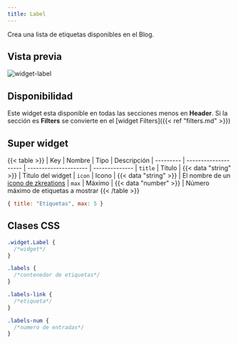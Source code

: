 ```yaml
---
title: Label
---
```


Crea una lista de etiquetas disponibles en el Blog.

## Vista previa

![widget-label](/images/widgets/label.png)


## Disponibilidad

Este widget esta disponible en todas las secciones menos en **Header**. Si la sección es **Filters** se convierte en el 
[widget Filters]({{< ref "filters.md" >}})

## Super widget

{{< table >}}
| Key       | Nombre               | Tipo                  | Descripción 
| --------- | -------------------- | --------------------- | --------------
| `title`   | Título               | {{< data "string" >}} | Titulo del widget
| `icon`    | Icono                | {{< data "string" >}} | El nombre de un [icono de zkreations](#icons)
| `max`     | Máximo               | {{< data "number" >}} | Número máximo de etiquetas a mostrar
{{< /table >}}

```js
{ title: "Etiquetas", max: 5 }
```

## Clases CSS

```css
.widget.Label {
  /*widget*/
}

.labels {
  /*contenedor de etiquetas*/
}

.labels-link {
  /*etiqueta*/
}

.labels-num {
  /*numero de entradas*/
}
```